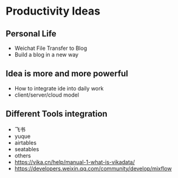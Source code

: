 # Productivity Ideas

## Personal Life

- Weichat File Transfer to Blog
- Build a blog in a new way 

## Idea is more and more powerful

- How to integrate ide into daily work
- client/server/cloud model

## Different Tools integration

- 飞书
- yuque
- airtables
- seatables
- others
- https://vika.cn/help/manual-1-what-is-vikadata/
- https://developers.weixin.qq.com/community/develop/mixflow
